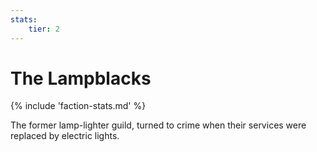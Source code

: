 ```yaml
---
stats:
    tier: 2
---
```

# The Lampblacks

{% include 'faction-stats.md' %}

The former lamp-lighter guild, turned to crime when their services were replaced by electric lights.
